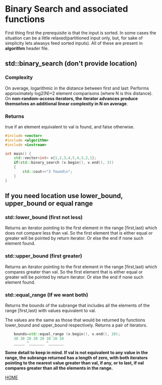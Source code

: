 # Binary Search and associated functions

First thing first the prerequisite is that the input is sorted. In some cases the situation can be a little relaxed(partitioned input only, but, for sake of simplicity lets alwasys feed sorted inputs). All of these are present in **algorithm** header file.

## std::binary_search (don't provide location)

### Complexity

On average, logarithmic in the distance between first and last: Performs approximately log2(N)+2 element comparisons (where N is this distance).
On **non-random-access iterators, the iterator advances produce themselves an additional linear complexity in N on average**.

### Returns

true if an element equivalent to val is found, and false otherwise.

```cpp
#include <vector>
#include <algorithm>
#include <iostream>

int main() {
    std::vector<int> v{1,2,3,4,5,4,3,2,1};
    if(std::binary_search (v.begin(), v.end(), 3))
    {
        std::cout<<"3 found\n";
    }
}
```

## If you need location use lower_bound, upper_bound or equal range

### std::lower_bound (first not less)

Returns an iterator pointing to the first element in the range [first,last) which does not compare less than val. So the first element that is either equal or greater will be pointed by return iterator. Or else the end if none such element found.

### std::upper_bound (first greater)

Returns an iterator pointing to the first element in the range [first,last) which compares greater than val. So the first element that is either equal or greater will be pointed by return iterator. Or else the end if none such element found.

### std::equal_range (If we want both)

Returns the bounds of the subrange that includes all the elements of the range [first,last) with values equivalent to val.

The values are the same as those that would be returned by functions lower_bound and upper_bound respectively. Returns a pair of iterators.

```cpp
    bounds=std::equal_range (v.begin(), v.end(), 20);   
    30 30 20 20 20 10 10 10
    _____ ^_______ ^_______
```

**Some detail to keep in mind. If val is not equivalent to any value in the range, the subrange returned has a length of zero, with both iterators pointing to the nearest value greater than val, if any, or to last, if val compares greater than all the elements in the range.**

[HOME](../README.md)
